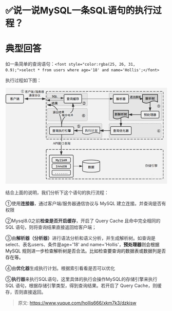 # ✅说一说MySQL一条SQL语句的执行过程？

# 典型回答
<font style="color:rgba(25, 26, 31, 0.9);">如一条简单的查询语句：</font>`<font style="color:rgba(25, 26, 31, 0.9);">select * from users where age='18' and name='Hollis';</font>`

<font style="color:rgba(25, 26, 31, 0.9);"></font>

<font style="color:rgba(25, 26, 31, 0.9);">执行过程如下图：</font>

<font style="color:rgba(25, 26, 31, 0.9);"></font>

![1676276921091-c44ad9b7-f173-4099-9bed-39486d5dbd07.png](./img/igDkakr9Q6LlsxhI/1676276921091-c44ad9b7-f173-4099-9bed-39486d5dbd07-357586.png)

<font style="color:rgba(25, 26, 31, 0.9);"></font>

<font style="color:rgba(25, 26, 31, 0.9);">结合上面的说明，我们分析下这个语句的执行流程：</font>

<font style="color:rgba(25, 26, 31, 0.9);">①使用</font>**<font style="color:rgba(25, 26, 31, 0.9);">连接器</font>**<font style="color:rgba(25, 26, 31, 0.9);">，通过客户端/服务器通信协议与 MySQL 建立连接。并查询是否有权限</font>

<font style="color:rgba(25, 26, 31, 0.9);">②Mysql8.0之前</font>**<font style="color:rgba(25, 26, 31, 0.9);">检查是否开启缓存</font>**<font style="color:rgba(25, 26, 31, 0.9);">，开启了 Query Cache 且命中完全相同的 SQL 语句，则将查询结果直接返回给客户端；</font>

<font style="color:rgba(25, 26, 31, 0.9);">③由</font>**<font style="color:rgba(25, 26, 31, 0.9);">解析器（分析器）</font>**<font style="color:rgba(25, 26, 31, 0.9);">进行语法分析和语义分析，并生成解析树。如查询是select、表名users、条件是age='18' and name='Hollis'，</font>**预处理器**则会根据 MySQL 规则进一步检查解析树是否合法。比如检查要查询的数据表或数据列是否存在等。

<font style="color:rgba(25, 26, 31, 0.9);">④由</font>**<font style="color:rgba(25, 26, 31, 0.9);">优化器</font>**<font style="color:rgba(25, 26, 31, 0.9);">生成执行计划。根据索引看看是否可以优化</font>

<font style="color:rgba(25, 26, 31, 0.9);">⑤</font>**<font style="color:rgba(25, 26, 31, 0.9);">执行器</font>**<font style="color:rgba(25, 26, 31, 0.9);">来执行SQL语句，这里具体的执行会操作MySQL的存储引擎来执行 SQL 语句，根据存储引擎类型，得到查询结果。若开启了 Query Cache，则缓存，否则直接返回。</font>

  




> 原文: <https://www.yuque.com/hollis666/xkm7k3/dzkisw>